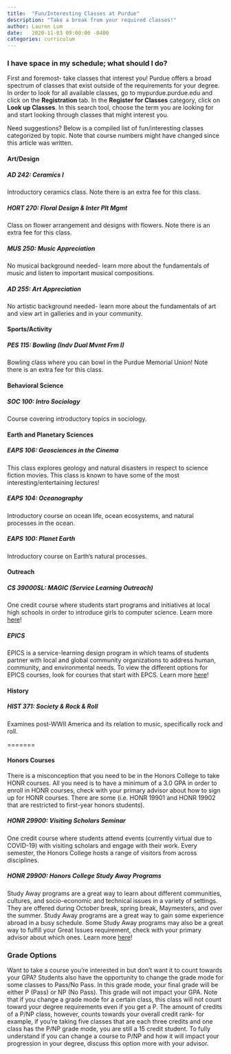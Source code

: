 ```yaml
---
title:  "Fun/Interesting Classes at Purdue"
description: "Take a break from your required classes!"
author: Lauren Lum
date:   2020-11-03 09:00:00 -0400
categories: curriculum
---
```


### I have space in my schedule; what should I do?
First and foremost- take classes that interest you! Purdue offers a broad spectrum of classes that exist outside of the requirements for your degree. In order to look for all available classes, go to mypurdue.purdue.edu and click on the **Registration** tab. In the **Register for Classes** category, click on **Look up Classes**. In this search tool, choose the term you are looking for and start looking through classes that might interest you. 

Need suggestions? Below is a compiled list of fun/interesting classes categorized by topic. Note that course numbers might have changed since this article was written.

#### Art/Design

##### AD 242: Ceramics I
Introductory ceramics class. Note there is an extra fee for this class.

##### HORT 270: Floral Design & Inter Plt Mgmt
Class on flower arrangement and designs with flowers. Note there is an extra fee for this class.

##### MUS 250: Music Appreciation
No musical background needed- learn more about the fundamentals of music and listen to important musical compositions.

##### AD 255: Art Appreciation
No artistic background needed- learn more about the fundamentals of art and view art in galleries and in your community.

#### Sports/Activity

##### PES 115: Bowling (Indv Dual Mvmt Frm I)
Bowling class where you can bowl in the Purdue Memorial Union! Note there is an extra fee for this class.

#### Behavioral Science

##### SOC 100: Intro Sociology
Course covering introductory topics in sociology.

#### Earth and Planetary Sciences

##### EAPS 106: Geosciences in the Cinema
This class explores geology and natural disasters in respect to science fiction movies. This class is known to have some of the most interesting/entertaining lectures!

##### EAPS 104: Oceanography
Introductory course on ocean life, ocean ecosystems, and natural processes in the ocean.

##### EAPS 100: Planet Earth
Introductory course on Earth’s natural processes.

#### Outreach

##### CS 39000SL: MAGIC (Service Learning Outreach)
One credit course where students start programs and initiatives at local high schools in order to introduce girls to computer science. Learn more [here](https://www.cs.purdue.edu/outreach/magic.html)!

##### EPICS
EPICS is a service-learning design program in which teams of students partner with local and global community organizations to address human, community, and environmental needs. To view the different options for EPICS courses, look for courses that start with EPCS. Learn more [here](https://engineering.purdue.edu/EPICS)!

#### History

##### HIST 371: Society & Rock & Roll
Examines post-WWII America and its relation to music, specifically rock and roll. 

=======
#### Honors Courses
There is a misconception that you need to be in the Honors College to take HONR courses. All you need is to have a minimum of a 3.0 GPA in order to enroll in HONR courses, check with your primary advisor about how to sign up for HONR courses. There are some (i.e. HONR 19901 and HONR 19902 that are restricted to first-year honors students). 

##### HONR 29900: Visiting Scholars Seminar
One credit course where students attend events (currently virtual due to COVID-19) with visiting scholars and engage with their work. Every semester, the Honors College hosts a range of visitors from across disciplines.

##### HONR 29900: Honors College Study Away Programs
Study Away programs are a great way to learn about different communities, cultures, and socio-economic and technical issues in a variety of settings. They are offered during October break, spring break, Maymesters, and over the summer. Study Away programs are a great way to gain some experience abroad in a busy schedule. Some Study Away programs may also be a great way to fulfill your Great Issues requirement, check with your primary advisor about which ones. Learn more [here](https://honors.purdue.edu/current-students/study-away/index.php)!

### Grade Options
Want to take a course you’re interested in but don’t want it to count towards your GPA? Students also have the opportunity to change the grade mode for some classes to Pass/No Pass. In this grade mode, your final grade will be either P (Pass) or NP (No Pass). This grade will not impact your GPA. Note that if you change a grade mode for a certain class, this class will not count toward your degree requirements even if you get a P. The amount of credits of a P/NP class, however, counts towards your overall credit rank- for example, if you’re taking five classes that are each three credits and one class has the P/NP grade mode, you are still a 15 credit student. To fully understand if you can change a course to P/NP and how it will impact your progression in your degree, discuss this option more with your advisor. 
